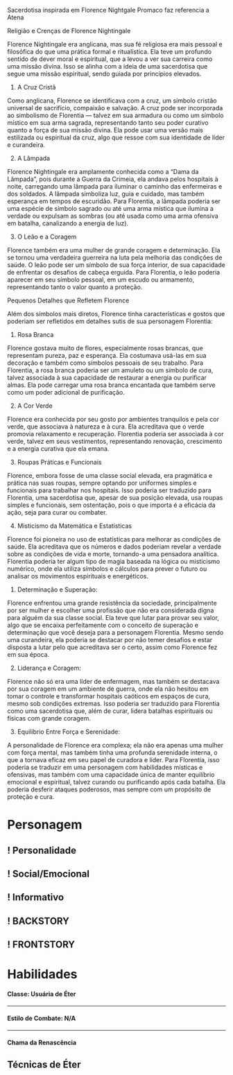 Sacerdotisa inspirada em Florence Nightgale
Promaco faz referencia a Atena

Religião e Crenças de Florence Nightingale


Florence Nightingale era anglicana, mas sua fé religiosa era mais pessoal e filosófica do que uma prática formal e ritualística. Ela teve um profundo sentido de dever moral e espiritual, que a levou a ver sua carreira como uma missão divina. Isso se alinha com a ideia de uma sacerdotisa que segue uma missão espiritual, sendo guiada por princípios elevados.

1. A Cruz Cristã

Como anglicana, Florence se identificava com a cruz, um símbolo cristão universal de sacrifício, compaixão e salvação. A cruz pode ser incorporada ao simbolismo de Florentia — talvez em sua armadura ou como um símbolo místico em sua arma sagrada, representando tanto seu poder curativo quanto a força de sua missão divina. Ela pode usar uma versão mais estilizada ou espiritual da cruz, algo que ressoe com sua identidade de líder e curandeira.

2. A Lâmpada

Florence Nightingale era amplamente conhecida como a “Dama da Lâmpada”, pois durante a Guerra da Crimeia, ela andava pelos hospitais à noite, carregando uma lâmpada para iluminar o caminho das enfermeiras e dos soldados. A lâmpada simboliza luz, guia e cuidado, mas também esperança em tempos de escuridão. Para Florentia, a lâmpada poderia ser uma espécie de símbolo sagrado ou até uma arma mística que ilumina a verdade ou expulsam as sombras (ou até usada como uma arma ofensiva em batalha, canalizando a energia de luz).

3. O Leão e a Coragem

Florence também era uma mulher de grande coragem e determinação. Ela se tornou uma verdadeira guerreira na luta pela melhoria das condições de saúde. O leão pode ser um símbolo de sua força interior, de sua capacidade de enfrentar os desafios de cabeça erguida. Para Florentia, o leão poderia aparecer em seu símbolo pessoal, em um escudo ou armamento, representando tanto o valor quanto a proteção.

  

Pequenos Detalhes que Refletem Florence

  

Além dos símbolos mais diretos, Florence tinha características e gostos que poderiam ser refletidos em detalhes sutis de sua personagem Florentia:

1. Rosa Branca

Florence gostava muito de flores, especialmente rosas brancas, que representam pureza, paz e esperança. Ela costumava usá-las em sua decoração e também como símbolos pessoais de seu trabalho. Para Florentia, a rosa branca poderia ser um amuleto ou um símbolo de cura, talvez associada à sua capacidade de restaurar a energia ou purificar almas. Ela pode carregar uma rosa branca encantada que também serve como um poder adicional de purificação.

2. A Cor Verde

Florence era conhecida por seu gosto por ambientes tranquilos e pela cor verde, que associava à natureza e à cura. Ela acreditava que o verde promovia relaxamento e recuperação. Florentia poderia ser associada à cor verde, talvez em seus vestimentos, representando renovação, crescimento e a energia curativa que ela emana.

3. Roupas Práticas e Funcionais

Florence, embora fosse de uma classe social elevada, era pragmática e prática nas suas roupas, sempre optando por uniformes simples e funcionais para trabalhar nos hospitais. Isso poderia ser traduzido para Florentia, uma sacerdotisa que, apesar de sua posição elevada, usa roupas simples e funcionais, sem ostentação, pois o que importa é a eficácia da ação, seja para curar ou combater.

4. Misticismo da Matemática e Estatísticas

Florence foi pioneira no uso de estatísticas para melhorar as condições de saúde. Ela acreditava que os números e dados poderiam revelar a verdade sobre as condições de vida e morte, tornando-a uma pensadora analítica. Florentia poderia ter algum tipo de magia baseada na lógica ou misticismo numérico, onde ela utiliza símbolos e cálculos para prever o futuro ou analisar os movimentos espirituais e energéticos.

1. Determinação e Superação:

Florence enfrentou uma grande resistência da sociedade, principalmente por ser mulher e escolher uma profissão que não era considerada digna para alguém da sua classe social. Ela teve que lutar para provar seu valor, algo que se encaixa perfeitamente com o conceito de superação e determinação que você deseja para a personagem Florentia. Mesmo sendo uma curandeira, ela poderia se destacar por não temer desafios e estar disposta a lutar pelo que acreditava ser o certo, assim como Florence fez em sua época.

2. Liderança e Coragem:

Florence não só era uma líder de enfermagem, mas também se destacava por sua coragem em um ambiente de guerra, onde ela não hesitou em tomar o controle e transformar hospitais caóticos em espaços de cura, mesmo sob condições extremas. Isso poderia ser traduzido para Florentia como uma sacerdotisa que, além de curar, lidera batalhas espirituais ou físicas com grande coragem.

3. Equilíbrio Entre Força e Serenidade:

A personalidade de Florence era complexa; ela não era apenas uma mulher com força mental, mas também tinha uma profunda serenidade interna, o que a tornava eficaz em seu papel de curadora e líder. Para Florentia, isso poderia se traduzir em uma personagem com habilidades místicas e ofensivas, mas também com uma capacidade única de manter equilíbrio emocional e espiritual, talvez curando ou purificando após cada batalha. Ela poderia desferir ataques poderosos, mas sempre com um propósito de proteção e cura.

# Personagem

## ! Personalidade

## ! Social/Emocional

## ! Informativo

## ! BACKSTORY

## ! FRONTSTORY



# Habilidades 


#### Classe: Usuária de Éter
--- 
#### Estilo de Combate: N/A
---
#### Chama da Renascência



## Técnicas de Éter








